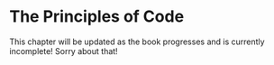 # The Principles of Code

This chapter will be updated as the book progresses and is currently incomplete! Sorry about that!